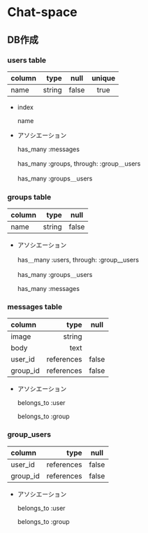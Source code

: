  # Chat-space

## DB作成

### users table
| column     | type        |  null    | unique|            
|:-----------|------------:|:--------:|:-----:|
|name        |string       |false     |true   |

* index
   
  name

* アソシエーション
  
  has_many :messages
  
  has_many :groups, through: :group＿users
  
  has_many :groups＿users


### groups table
| column     | type        |   null       |
|:-----------|------------:|:------------:|
| name       |   string    |  false       |

* アソシエーション
  
  has＿many :users, through: :group__users
  
  has_many :groups＿users
  
  has_many  :messages


### messages table
| column     | type         |    null      |
|:-----------|-------------:|:------------:|
| image      |    string    |              |
| body       |    text      |              |
| user_id    |    references|  false       |
| group_id   |    references|  false       |



* アソシエーション
  
  belongs_to :user
  
  belongs_to :group


### group_users
| column     | type        |  null        |
|:-----------|------------:|:------------:|
| user_id    |  references |  false       |
| group_id   |  references |  false       |



* アソシエーション
  
  belongs_to :user
  
  belongs_to :group




